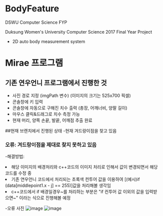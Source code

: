 # BodyFeature
DSWU Computer Science FYP

 Duksung Women's University
 Computer Science 2017 Final Year Project
 - 2D auto body measurement system

# Mirae 프로그램

## 기존 연우언니 프로그램에서 진행한 것
 - 사진 경로 지정 (imgPath 변수)  (이미지의 크기는 525x700 픽셀)
 - 콘솔창에 키 입력
 - 콘솔창에 자동으로 구해진 치수 출력 (총장, 어깨너비, 양팔 길이)
 - 마우스 클릭&드래그로 치수 측정 가능
 - 현재 머리, 양쪽 손끝, 발끝, 어깨점 추출 완료

##현재 브랜치에서 진행된 상태
 -현재 겨드랑이점을 찾고 있음

 ### 오류: 겨드랑이점을 제대로 찾지 못하고 있음
-해결방법:
<li>해당 이미지의 배경처리와 c++코드의 이미지 처리로 인해서 값이 변경되면서 해당 코드를 수정 중</li>
<li>기존 연우언니 코드에서 처리되는 초록색 컨투어 값을 이용하여 [(예시)if (data[middlepoint1.x - j] == 255)]값을 처리해볼 생각임</li>
<li>c++코드에서 if 배경일경우~를 처리하는 부분은 "if 컨투어 값 이외의 값을 입력받으면~" 이라는 식으로 진행해볼 예정</li>

  -오류 사진
             ![image](https://user-images.githubusercontent.com/26568793/32992016-fd9df098-cd88-11e7-8c89-717804c6d4b0.png)
             ![image](https://user-images.githubusercontent.com/26568793/32992045-2e0c0be8-cd89-11e7-9be9-8c4d876f28fa.png)


